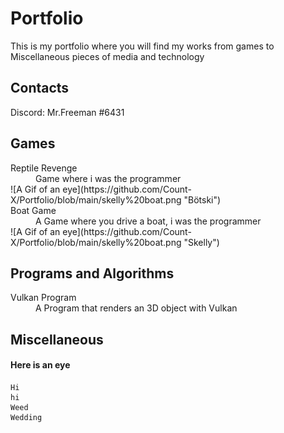 # Portfolio

This is my portfolio where you will find my works from games to Miscellaneous pieces of media and technology


## Contacts

Discord: Mr.Freeman #6431


## Games

<dl>
<dt>Reptile Revenge</dt>
<dd>Game where i was the programmer</dd>
![A Gif of an eye](https://github.com/Count-X/Portfolio/blob/main/skelly%20boat.png "Bötski")
<dt>Boat Game</dt>
<dd>A Game where you drive a boat, i was the programmer</dd>
![A Gif of an eye](https://github.com/Count-X/Portfolio/blob/main/skelly%20boat.png "Skelly")
</dl>


## Programs and Algorithms

<dl>
<dt>Vulkan Program</dt>
<dd>A Program that renders an 3D object with Vulkan</dd>
</dl>


## Miscellaneous

#### Here is an eye

    Hi
    hi
    Weed
    Wedding
